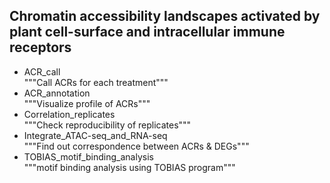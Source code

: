 ## Chromatin accessibility landscapes activated by plant cell-surface and intracellular immune receptors

* ACR_call<br>
	"""Call ACRs for each treatment"""
* ACR_annotation<br>
	"""Visualize profile of ACRs"""
* Correlation_replicates<br>
	"""Check reproducibility of replicates"""
* Integrate_ATAC-seq_and_RNA-seq<br>
	"""Find out correspondence between ACRs & DEGs"""
* TOBIAS_motif_binding_analysis<br>
	"""motif binding analysis using TOBIAS program"""
	